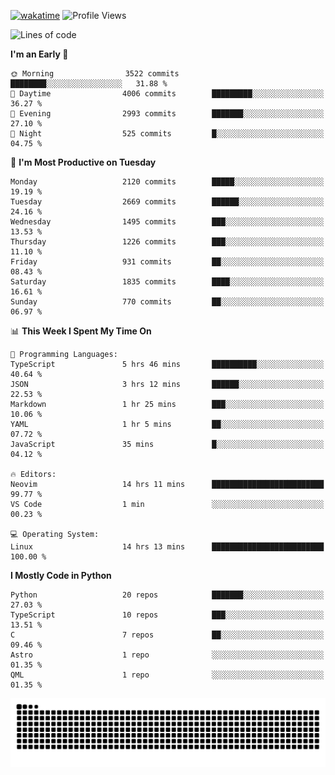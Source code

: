 [![wakatime](https://wakatime.com/badge/user/b920b284-3cde-4cd4-b72e-f7f22d050b16.svg)](https://wakatime.com/@b920b284-3cde-4cd4-b72e-f7f22d050b16)
![Profile Views](http://img.shields.io/badge/Profile%20Views-4586-blue)
<!--START_SECTION:waka-->
![Lines of code](https://img.shields.io/badge/From%20Hello%20World%20I%27ve%20Written-10.6%20million%20lines%20of%20code-blue)

**I'm an Early 🐤** 

```text
🌞 Morning                3522 commits        ████████░░░░░░░░░░░░░░░░░   31.88 % 
🌆 Daytime                4006 commits        █████████░░░░░░░░░░░░░░░░   36.27 % 
🌃 Evening                2993 commits        ███████░░░░░░░░░░░░░░░░░░   27.10 % 
🌙 Night                  525 commits         █░░░░░░░░░░░░░░░░░░░░░░░░   04.75 % 
```
📅 **I'm Most Productive on Tuesday** 

```text
Monday                   2120 commits        █████░░░░░░░░░░░░░░░░░░░░   19.19 % 
Tuesday                  2669 commits        ██████░░░░░░░░░░░░░░░░░░░   24.16 % 
Wednesday                1495 commits        ███░░░░░░░░░░░░░░░░░░░░░░   13.53 % 
Thursday                 1226 commits        ███░░░░░░░░░░░░░░░░░░░░░░   11.10 % 
Friday                   931 commits         ██░░░░░░░░░░░░░░░░░░░░░░░   08.43 % 
Saturday                 1835 commits        ████░░░░░░░░░░░░░░░░░░░░░   16.61 % 
Sunday                   770 commits         ██░░░░░░░░░░░░░░░░░░░░░░░   06.97 % 
```


📊 **This Week I Spent My Time On** 

```text
💬 Programming Languages: 
TypeScript               5 hrs 46 mins       ██████████░░░░░░░░░░░░░░░   40.64 % 
JSON                     3 hrs 12 mins       ██████░░░░░░░░░░░░░░░░░░░   22.53 % 
Markdown                 1 hr 25 mins        ███░░░░░░░░░░░░░░░░░░░░░░   10.06 % 
YAML                     1 hr 5 mins         ██░░░░░░░░░░░░░░░░░░░░░░░   07.72 % 
JavaScript               35 mins             █░░░░░░░░░░░░░░░░░░░░░░░░   04.12 % 

🔥 Editors: 
Neovim                   14 hrs 11 mins      █████████████████████████   99.77 % 
VS Code                  1 min               ░░░░░░░░░░░░░░░░░░░░░░░░░   00.23 % 

💻 Operating System: 
Linux                    14 hrs 13 mins      █████████████████████████   100.00 % 
```

**I Mostly Code in Python** 

```text
Python                   20 repos            ███████░░░░░░░░░░░░░░░░░░   27.03 % 
TypeScript               10 repos            ███░░░░░░░░░░░░░░░░░░░░░░   13.51 % 
C                        7 repos             ██░░░░░░░░░░░░░░░░░░░░░░░   09.46 % 
Astro                    1 repo              ░░░░░░░░░░░░░░░░░░░░░░░░░   01.35 % 
QML                      1 repo              ░░░░░░░░░░░░░░░░░░░░░░░░░   01.35 % 
```




<!--END_SECTION:waka-->
![Snake animation](https://raw.githubusercontent.com/timmypidashev/timmypidashev/main/commits.svg)
